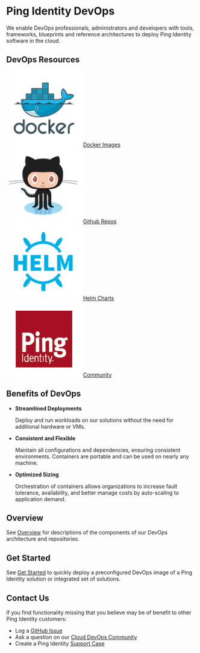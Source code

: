 # Ping Identity DevOps

We enable DevOps professionals, administrators and developers with tools, frameworks, blueprints and reference architectures to deploy Ping Identity software in the cloud.

## DevOps Resources

<div class="banner" onclick="window.open('https://hub.docker.com/u/pingidentity','');">
    <img class="assets" src="images/docker-logo.png" />
    <span class="caption">
        <a class="assetlinks" href="https://hub.docker.com/u/pingidentity" target=”_blank”>Docker Images</a>
    </span>
</div>
<div class="banner" onclick="window.open('https://github.com/topics/ping-devops','');">
    <img class="assets" src="images/github-logo.png"/>
    <span class="caption">
        <a class="assetlinks" href="https://github.com/topics/ping-devops" target=”_blank”>Github Repos</a>
    </span>
</div>
<div class="banner" onclick="window.open('https://helm.pingidentity.com','');">
    <img class="assets" src="images/helm-logo.png"/>
    <span class="caption">
        <a class="assetlinks" href="https://helm.pingidentity.com" target=”_blank”>Helm Charts</a>
    </span>
</div>
<div class="banner" onclick="window.open('https://support.pingidentity.com/s/topic/0TO1W000000IF30WAG/cloud-devops','');">
    <img class="assets" src="images/ping-logo.png"/>
    <span class="caption">
        <a class="assetlinks" href="https://support.pingidentity.com/s/topic/0TO1W000000IF30WAG/cloud-devops" target=”_blank”>Community</a>
    </span>
</div>

## Benefits of DevOps

* **Streamlined Deployments**

    Deploy and run workloads on our solutions without the need for additional hardware or VMs.

* **Consistent and Flexible**

    Maintain all configurations and dependencies, ensuring consistent environments. Containers are portable and can be used on nearly any machine.

* **Optimized Sizing**

    Orchestration of containers allows organizations to increase fault tolerance, availability, and better manage costs by auto-scaling to application demand.

## Overview

See [Overview](overview.md) for descriptions of the components of our DevOps architecture and repositories.

## Get Started

See [Get Started](get-started/getStarted.md) to quickly deploy a preconfigured DevOps image of a Ping Identity solution or integrated set of solutions.

## Contact Us

If you find functionality missing that you believe may be of benefit to other Ping Identity customers:

* Log a [GitHub Issue](https://github.com/pingidentity/pingidentity-devops-getting-started/issues)
* Ask a question on our [Cloud DevOps Community](https://support.pingidentity.com/s/topic/0TO1W000000IF8fWAG/cloud-devops-community)
* Create a Ping Identity [Support Case](https://support.pingidentity.com/s/)
